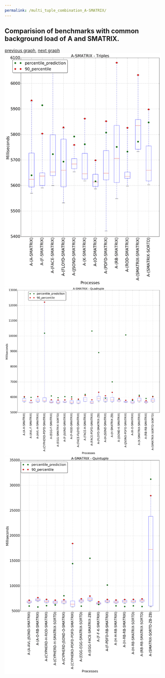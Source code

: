 ```yaml
---
permalink: /multi_tuple_combination_A-SMATRIX/
---
```



 ## Comparision of benchmarks with common background load of A and SMATRIX.

[previous graph](../multi_tuple_combination_A-ROD/), [next graph](../multi_tuple_combination_A-SORTD/)
![graph figure](./images/triple/A/A-SMATRIX_box.png)![graph figure](./images/quadruple/A/A-SMATRIX_box.png)![graph figure](./images/quintuple/A/A-SMATRIX_box.png)